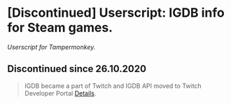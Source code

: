 # [Discontinued] Userscript: IGDB info for Steam games.
*Userscript for Tampermonkey.*

## Discontinued since 26.10.2020
> IGDB became a part of Twitch and IGDB API moved to Twitch Developer Portal
[Details](https://medium.com/igdb/igdb-api-v4-is-coming-6ba97874edbc).
